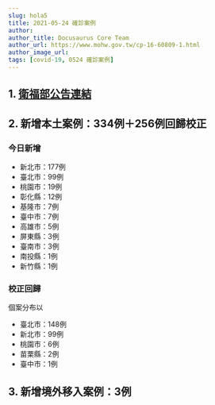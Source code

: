 ```yaml
---
slug: hola5
title: 2021-05-24 確診案例
author: 
author_title: Docusaurus Core Team
author_url: https://www.mohw.gov.tw/cp-16-60809-1.html
author_image_url: 
tags: [covid-19, 0524 確診案例]
---
```


## 1. [衛福部公告連結](https://www.cdc.gov.tw/Bulletin/Detail/DKMRnrc0yNY-66xSIIWJMw?typeid=9)

## 2. 新增本土案例：334例＋256例回歸校正

### 今日新增
* 新北市：177例
* 臺北市：99例
* 桃園市：19例
* 彰化縣：12例
* 基隆市：7例
* 臺中市：7例
* 高雄市：5例
* 屏東縣：3例
* 臺南市：3例
* 南投縣：1例
* 新竹縣：1例

### 校正回歸
個案分布以
* 臺北市：148例
* 新北市：99例
* 桃園市：6例
* 苗栗縣：2例
* 臺中市：1例

## 3. 新增境外移入案例：3例

